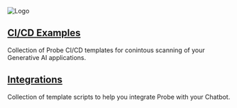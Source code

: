 ![Logo](https://framerusercontent.com/images/YGRPW6ijSan06UXm0WkkLWAg5GQ.svg)  

## [CI/CD Examples](./ci-cd/)

Collection of Probe CI/CD templates for conintous scanning of your Generative AI applications.

## [Integrations](./integrations)

Collection of template scripts to help you integrate Probe with your Chatbot.

